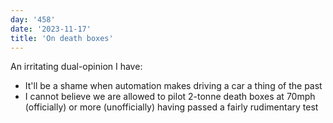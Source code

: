 ```yaml
---
day: '458'
date: '2023-11-17'
title: 'On death boxes'
---
```


An irritating dual-opinion I have:

- It'll be a shame when automation makes driving a car a thing of the past
- I cannot believe we are allowed to pilot 2-tonne death boxes at 70mph (officially) or more (unofficially) having passed a fairly rudimentary test
